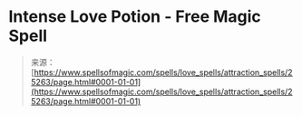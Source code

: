 <!--yml
category: 未分类
date: 2024-06-12 19:12:02
-->

# Intense Love Potion - Free Magic Spell

> 来源：[https://www.spellsofmagic.com/spells/love_spells/attraction_spells/25263/page.html#0001-01-01](https://www.spellsofmagic.com/spells/love_spells/attraction_spells/25263/page.html#0001-01-01)